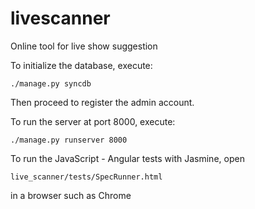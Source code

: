 livescanner
===========

Online tool for live show suggestion



To initialize the database, execute:

    ./manage.py syncdb

Then proceed to register the admin account.


To run the server at port 8000, execute:

    ./manage.py runserver 8000


To run the JavaScript - Angular tests with Jasmine, open 

	live_scanner/tests/SpecRunner.html

in a browser such as Chrome